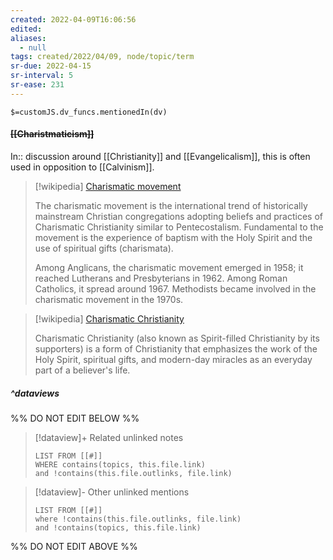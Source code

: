 ```yaml
---
created: 2022-04-09T16:06:56 
edited: 
aliases:
  - null
tags: created/2022/04/09, node/topic/term
sr-due: 2022-04-15
sr-interval: 5
sr-ease: 231
---
```

`$=customJS.dv_funcs.mentionedIn(dv)`

#### <s class="topic-title">[[Charistmaticism]]</s>

In:: discussion around [[Christianity]] and [[Evangelicalism]],
this is often used in opposition to [[Calvinism]].

> [!wikipedia] [Charismatic movement](https://en.wikipedia.org/wiki/Charismatic%20movement)
> 
> The charismatic movement is the international trend of historically mainstream Christian congregations adopting beliefs and practices of Charismatic Christianity similar to Pentecostalism.  Fundamental to the movement is the experience of baptism with the Holy Spirit and the use of spiritual gifts (charismata).
> 
> Among Anglicans, the charismatic movement emerged in 1958; it reached Lutherans and Presbyterians in 1962. Among Roman Catholics, it spread around 1967. Methodists became involved in the charismatic movement in the 1970s.
>

> [!wikipedia] [Charismatic Christianity](https://en.wikipedia.org/wiki/Charismatic%20Christianity)
> 
> Charismatic Christianity (also known as Spirit-filled Christianity by its supporters) is a form of Christianity that emphasizes the work of the Holy Spirit, spiritual gifts, and modern-day miracles as an everyday part of a believer's life. 
>


##### ^dataviews

%% DO NOT EDIT BELOW %%
> [!dataview]+ Related unlinked notes
> ```dataview
> LIST FROM [[#]]
> WHERE contains(topics, this.file.link)
> and !contains(this.file.outlinks, file.link)
> ```
 
> [!dataview]- Other unlinked mentions
> ```dataview
> LIST FROM [[#]]
> where !contains(this.file.outlinks, file.link)
> and !contains(topics, this.file.link)
> ```

%% DO NOT EDIT ABOVE %%
